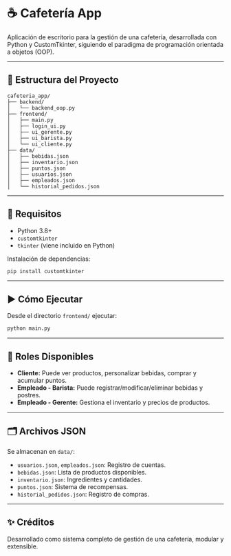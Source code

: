 
# ☕ Cafetería App

Aplicación de escritorio para la gestión de una cafetería, desarrollada con Python y CustomTkinter, siguiendo el paradigma de programación orientada a objetos (OOP).

---

## 📂 Estructura del Proyecto

```
cafeteria_app/
├── backend/
│   └── backend_oop.py
├── frontend/
│   ├── main.py
│   ├── login_ui.py
│   ├── ui_gerente.py
│   ├── ui_barista.py
│   └── ui_cliente.py
├── data/
│   ├── bebidas.json
│   ├── inventario.json
│   ├── puntos.json
│   ├── usuarios.json
│   ├── empleados.json
│   └── historial_pedidos.json
```

---

## 🚀 Requisitos

- Python 3.8+
- `customtkinter`
- `tkinter` (viene incluido en Python)

Instalación de dependencias:

```bash
pip install customtkinter
```

---

## ▶️ Cómo Ejecutar

Desde el directorio `frontend/` ejecutar:

```bash
python main.py
```

---

## 👤 Roles Disponibles

- **Cliente:** Puede ver productos, personalizar bebidas, comprar y acumular puntos.
- **Empleado - Barista:** Puede registrar/modificar/eliminar bebidas y postres.
- **Empleado - Gerente:** Gestiona el inventario y precios de productos.

---

## 🗂 Archivos JSON

Se almacenan en `data/`:

- `usuarios.json`, `empleados.json`: Registro de cuentas.
- `bebidas.json`: Lista de productos disponibles.
- `inventario.json`: Ingredientes y cantidades.
- `puntos.json`: Sistema de recompensas.
- `historial_pedidos.json`: Registro de compras.

---

## ✨ Créditos

Desarrollado como sistema completo de gestión de una cafetería, modular y extensible.
